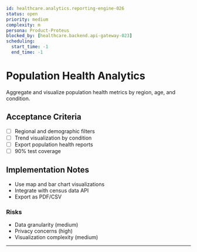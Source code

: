 ```yaml
id: healthcare.analytics.reporting-engine-026
status: open
priority: medium
complexity: m
persona: Product-Proteus
blocked_by: [healthcare.backend.api-gateway-023]
scheduling:
  start_time: -1
  end_time: -1
```

# Population Health Analytics

Aggregate and visualize population health metrics by region, age, and condition.

## Acceptance Criteria

- [ ] Regional and demographic filters
- [ ] Trend visualization by condition
- [ ] Export population health reports
- [ ] 90% test coverage

## Implementation Notes

- Use map and bar chart visualizations
- Integrate with census data API
- Export as PDF/CSV

### Risks

- Data granularity (medium)
- Privacy concerns (high)
- Visualization complexity (medium)

---
